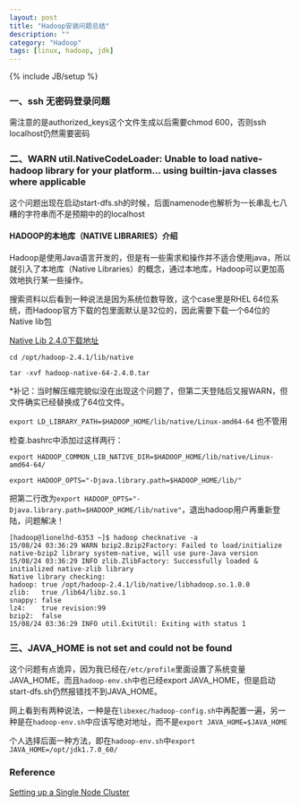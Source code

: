 ```yaml
---
layout: post
title: "Hadoop安装问题总结"
description: ""
category: "Hadoop"
tags: [linux, hadoop, jdk]
---
```

{% include JB/setup %}

### 一、ssh 无密码登录问题

  需注意的是authorized_keys这个文件生成以后需要chmod 600，否则ssh localhost仍然需要密码
  
  <!-- more -->  
  
### 二、WARN util.NativeCodeLoader: Unable to load native-hadoop library for your platform... using builtin-java classes where applicable

  这个问题出现在启动start-dfs.sh的时候，后面namenode也解析为一长串乱七八糟的字符串而不是预期中的的localhost
  
#### HADOOP的本地库（NATIVE LIBRARIES）介绍
  
  Hadoop是使用Java语言开发的，但是有一些需求和操作并不适合使用java，所以就引入了本地库（Native Libraries）的概念，通过本地库，Hadoop可以更加高效地执行某一些操作。

  搜索资料以后看到一种说法是因为系统位数导致，这个case里是RHEL 64位系统，而Hadoop官方下载的包里面默认是32位的，因此需要下载一个64位的Native lib包
  
  [Native Lib 2.4.0下载地址](http://dl.bintray.com/sequenceiq/sequenceiq-bin/hadoop-native-64-2.4.0.tar)
  
  `cd /opt/hadoop-2.4.1/lib/native`
  
  `tar -xvf hadoop-native-64-2.4.0.tar`
  
  *补记：当时解压缩完貌似没在出现这个问题了，但第二天登陆后又报WARN，但文件确实已经替换成了64位文件。
  
  `export LD_LIBRARY_PATH=$HADOOP_HOME/lib/native/Linux-amd64-64` 也不管用
  
  检查.bashrc中添加过这样两行：
  
  `export HADOOP_COMMON_LIB_NATIVE_DIR=$HADOOP_HOME/lib/native/Linux-amd64-64/`
  
  `export HADOOP_OPTS="-Djava.library.path=$HADOOP_HOME/lib/"`
  
  把第二行改为`export HADOOP_OPTS="-Djava.library.path=$HADOOP_HOME/lib/native"`，退出hadoop用户再重新登陆，问题解决！
  
    [hadoop@lionelhd-6353 ~]$ hadoop checknative -a
    15/08/24 03:36:29 WARN bzip2.Bzip2Factory: Failed to load/initialize native-bzip2 library system-native, will use pure-Java version
    15/08/24 03:36:29 INFO zlib.ZlibFactory: Successfully loaded & initialized native-zlib library
    Native library checking:
    hadoop: true /opt/hadoop-2.4.1/lib/native/libhadoop.so.1.0.0
    zlib:   true /lib64/libz.so.1
    snappy: false 
    lz4:    true revision:99
    bzip2:  false 
    15/08/24 03:36:29 INFO util.ExitUtil: Exiting with status 1
  
### 三、JAVA_HOME is not set and could not be found

  这个问题有点诡异，因为我已经在`/etc/profile`里面设置了系统变量JAVA_HOME，而且`hadoop-env.sh`中也已经export JAVA_HOME，但是启动start-dfs.sh仍然报错找不到JAVA_HOME。
  
  网上看到有两种说法，一种是在`libexec/hadoop-config.sh`中再配置一遍，另一种是在`hadoop-env.sh`中应该写绝对地址，而不是`export JAVA_HOME=$JAVA_HOME`
  
  个人选择后面一种方法，即在`hadoop-env.sh`中`export JAVA_HOME=/opt/jdk1.7.0_60/`


### Reference

[Setting up a Single Node Cluster](http://hadoop.apache.org/docs/r2.4.1/hadoop-project-dist/hadoop-common/SingleCluster.html)
  
